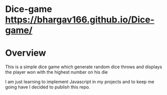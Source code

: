 # Dice-game https://bhargav166.github.io/Dice-game/
<h1>Overview</h1>
<p>This is a simple dice game which generate random dice throws and displays the player won with the highest number on his die</p>
<p>I am just learning to implement Javascript in my projects and to keep me going have I decided to publish this repo.</p>
